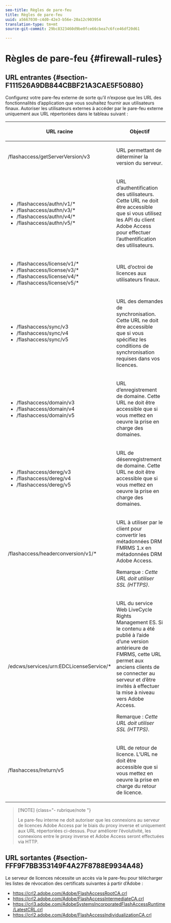 ```yaml
---
seo-title: Règles de pare-feu
title: Règles de pare-feu
uuid: a5667030-c4d0-42e3-b56e-20a12c903954
translation-type: tm+mt
source-git-commit: 29bc8323460d9be0fce66cbea7c6fce46df20d61

---
```



# Règles de pare-feu {#firewall-rules}

## URL entrantes {#section-F111526A9DB844CBBF21A3CAE5F50880}

Configurez votre pare-feu externe de sorte qu’il n’expose que les URL des fonctionnalités d’application que vous souhaitez fournir aux utilisateurs finaux. Autoriser les utilisateurs externes à accéder par le pare-feu externe uniquement aux URL répertoriées dans le tableau suivant :

<table frame="all" colsep="1" rowsep="1" class="+ topic/table adobe-d/table " id="table-bqs-whz-n4"> 
 <thead class="- topic/thead "> 
  <tr rowsep="1" class="- topic/row "> 
   <th colname="1" class="- topic/entry entry"> <p class="- topic/p ">URL racine </p> </th> 
   <th colname="2" class="- topic/entry entry"> <p class="- topic/p ">Objectif </p> </th> 
  </tr> 
 </thead>
 <tbody class="- topic/tbody "> 
  <tr rowsep="1" class="- topic/row "> 
   <td colname="1" class="- topic/entry "><span class="filepath"> /flashaccess/getServerVersion/v3</span> </td> 
   <td colname="2" class="- topic/entry "> <p class="- topic/p ">URL permettant de déterminer la version du serveur. </p> </td> 
  </tr> 
  <tr rowsep="1" class="- topic/row "> 
   <td colname="1" class="- topic/entry "> 
    <ul id="ul-xr4-hdn-44"> 
     <li id="li-05925A4DE4114F7786FF93A66AB8A117"><span class="filepath"> /flashaccess/authn/v1/*</span> </li> 
     <li id="li-E76E9BA0160F4E7F9EBB64428C2D9F31"><span class="filepath"> /flashaccess/authn/v3/*</span> </li> 
     <li id="li-ED3C15EB4D194FFE99954BDB7D5C1E41"><span class="filepath"> /flashaccess/authn/v4/*</span> </li> 
     <li id="li-4DD6CBBE939F4E6EABA474E3DCCBD893"><span class="filepath"> /flashaccess/authn/v5/*</span> </li> 
    </ul> </td> 
   <td colname="2" class="- topic/entry "> <p class="- topic/p ">URL d’authentification des utilisateurs. Cette URL ne doit être accessible que si vous utilisez les API du client Adobe Access pour effectuer l’authentification des utilisateurs. </p> </td> 
  </tr> 
  <tr rowsep="1" class="- topic/row "> 
   <td colname="1" class="- topic/entry "> 
    <ul id="ul-yxs-rdn-44"> 
     <li id="li-49B9987ED6E14FADA66727448F923F84"><span class="filepath"> /flashaccess/license/v1/*</span> </li> 
     <li id="li-BF4A415E573C4C728E24D548F53D923C"><span class="filepath"> /flashaccess/license/v3/*</span> </li> 
     <li id="li-E6C551DDA030429B9D0073D2685B778A"><span class="filepath"> /flashaccess/license/v4/*</span> </li> 
     <li id="li-57811F4CD7304DBDAFADD65244AED0D9"><span class="filepath"> /flashaccess/license/v5/*</span> </li> 
    </ul> </td> 
   <td colname="2" class="- topic/entry "> <p class="- topic/p ">URL d’octroi de licences aux utilisateurs finaux. </p> </td> 
  </tr> 
  <tr rowsep="1" class="- topic/row "> 
   <td colname="1" class="- topic/entry "> 
    <ul id="ul-ibl-5dn-44"> 
     <li id="li-189BE370CD5044F988A42335C3BFE420"><span class="filepath"> /flashaccess/sync/v3</span> </li> 
     <li id="li-B333B85FFE8A46DD884595B0A620B4EE"><span class="filepath"> /flashaccess/sync/v4</span> </li> 
     <li id="li-E4771D3C5AA5454CA1EDCFAA3E027CC1"><span class="filepath"> /flashaccess/sync/v5</span> </li> 
    </ul> </td> 
   <td colname="2" class="- topic/entry "> <p class="- topic/p ">URL des demandes de synchronisation. Cette URL ne doit être accessible que si vous spécifiez les conditions de synchronisation requises dans vos licences. </p> </td> 
  </tr> 
  <tr rowsep="1" class="- topic/row "> 
   <td colname="1" class="- topic/entry "> 
    <ul id="ul-plq-ydn-44"> 
     <li id="li-81C96F93BA904C8C95B907F1A77E6494"><span class="filepath"> /flashaccess/domain/v3</span> </li> 
     <li id="li-40F0952F09674CA3B9AAFB5A62F9D02E"><span class="filepath"> /flashaccess/domain/v4</span> </li> 
     <li id="li-3ADE44B959B548F8A31A6FF08537AF46"><span class="filepath"> /flashaccess/domain/v5</span> </li> 
    </ul> </td> 
   <td colname="2" class="- topic/entry "> <p class="- topic/p ">URL d’enregistrement de domaine. Cette URL ne doit être accessible que si vous mettez en oeuvre la prise en charge des domaines. </p> </td> 
  </tr> 
  <tr rowsep="1" class="- topic/row "> 
   <td colname="1" class="- topic/entry "> 
    <ul id="ul-btm-c2n-44"> 
     <li id="li-3535EDF7C644406FAC471D4234C4AF98"><span class="filepath"> /flashaccess/dereg/v3</span> </li> 
     <li id="li-AB33657BC7E140E695767710DF7AEC72"><span class="filepath"> /flashaccess/dereg/v4</span> </li> 
     <li id="li-D15B32BCD4674269A3A2644DD5204707"><span class="filepath"> /flashaccess/dereg/v5</span> </li> 
    </ul> </td> 
   <td colname="2" class="- topic/entry "> <p class="- topic/p ">URL de désenregistrement de domaine. Cette URL ne doit être accessible que si vous mettez en oeuvre la prise en charge des domaines. </p> </td> 
  </tr> 
  <tr rowsep="1" class="- topic/row "> 
   <td colname="1" class="- topic/entry "><span class="filepath"> /flashaccess/headerconversion/v1/*</span> </td> 
   <td colname="2" class="- topic/entry "> <p class="- topic/p ">URL à utiliser par le client pour convertir les métadonnées DRM FMRMS 1.x en métadonnées DRM Adobe Access. </p> <p class="- topic/p ">Remarque : <i class="+ topic/ph hi-d/i ">Cette URL doit utiliser SSL (HTTPS)</i>. </p> </td> 
  </tr> 
  <tr rowsep="0" class="- topic/row "> 
   <td colname="1" class="- topic/entry "><span class="filepath"> /edcws/services/urn:EDCLicenseService/*</span> </td> 
   <td colname="2" class="- topic/entry "> <p class="- topic/p ">URL du service Web LiveCycle Rights Management ES. Si le contenu a été publié à l’aide d’une version antérieure de FMRMS, cette URL permet aux anciens clients de se connecter au serveur et d’être invités à effectuer la mise à niveau vers Adobe Access. </p> <p class="- topic/p ">Remarque : <i class="+ topic/ph hi-d/i ">Cette URL doit utiliser SSL (HTTPS)</i>. </p> </td> 
  </tr> 
  <tr> 
   <td colname="1" class="- topic/entry "><span class="filepath"> /flashaccess/lreturn/v5</span> </td> 
   <td colname="2" class="- topic/entry "> <p>URL de retour de licence. L’URL ne doit être accessible que si vous mettez en oeuvre la prise en charge du retour de licence. </p> </td> 
  </tr> 
 </tbody> 
</table>

>[!NOTE] {class=&quot;- rubrique/note &quot;}
>
>Le pare-feu interne ne doit autoriser que les connexions au serveur de licences Adobe Access par le biais du proxy inverse et uniquement aux URL répertoriées ci-dessus. Pour améliorer l’évolutivité, les connexions entre le proxy inverse et Adobe Access seront effectuées via HTTP.

## URL sortantes {#section-FFF9F7BB353149F4A27F8788E9934A48}

Le serveur de licences nécessite un accès via le pare-feu pour télécharger les listes de révocation des certificats suivantes à partir d’Adobe :

* <span></span>https://crl2.adobe.com/Adobe/FlashAccessRootCA.crl
* <span></span>https://crl2.adobe.com/Adobe/FlashAccessIntermediateCA.crl
* <span></span>https://crl3.adobe.com/AdobeSystemsIncorporatedFlashAccessRuntime/LatestCRL.crl
* <span></span>https://crl2.adobe.com/Adobe/FlashAccessIndividualizationCA.crl